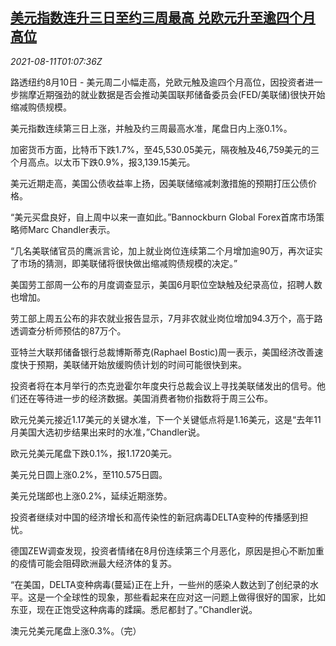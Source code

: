 <!--1628645463000-->
[美元指数连升三日至约三周最高 兑欧元升至逾四个月高位](https://cn.reuters.com/article/global-forex-0810-tues-idCNKBS2FC02F)
------

<div><i>2021-08-11T01:07:36Z</i></div><p>路透纽约8月10日 - 美元周二小幅走高，兑欧元触及逾四个月高位，因投资者进一步揣摩近期强劲的就业数据是否会推动美国联邦储备委员会(FED/美联储)很快开始缩减购债规模。</p><p>美元指数连续第三日上涨，并触及约三周最高水准，尾盘日内上涨0.1%。</p><p>加密货币方面，比特币下跌1.7%，至45,530.05美元，隔夜触及46,759美元的三个月高点。以太币下跌0.9%，报3,139.15美元。</p><p>美元近期走高，美国公债收益率上扬，因美联储缩减刺激措施的预期打压公债价格。</p><p>“美元买盘良好，自上周中以来一直如此。”Bannockburn Global Forex首席市场策略师Marc Chandler表示。</p><p>“几名美联储官员的鹰派言论，加上就业岗位连续第二个月增加逾90万，再次证实了市场的猜测，即美联储将很快做出缩减购债规模的决定。”</p><p>美国劳工部周一公布的月度调查显示，美国6月职位空缺触及纪录高位，招聘人数也增加。</p><p>劳工部上周五公布的非农就业报告显示，7月非农就业岗位增加94.3万个，高于路透调查分析师预估的87万个。</p><p>亚特兰大联邦储备银行总裁博斯蒂克(Raphael Bostic)周一表示，美国经济改善速度快于预期，美联储开始放缓购债计划的时间可能很快到来。</p><p>投资者将在本月举行的杰克逊霍尔年度央行总裁会议上寻找美联储发出的信号。他们还在等待进一步的经济数据。美国消费者物价指数将于周三公布。</p><p>欧元兑美元接近1.17美元的关键水准，下一个关键低点将是1.16美元，这是“去年11月美国大选初步结果出来时的水准，”Chandler说。</p><p>欧元兑美元尾盘下跌0.1%，报1.1720美元。</p><p>美元兑日圆上涨0.2%，至110.575日圆。</p><p>美元兑瑞郎也上涨0.2%，延续近期涨势。</p><p>投资者继续对中国的经济增长和高传染性的新冠病毒DELTA变种的传播感到担忧。</p><p>德国ZEW调查发现，投资者情绪在8月份连续第三个月恶化，原因是担心不断加重的疫情可能会阻碍欧洲最大经济体的复苏。</p><p>“在美国，DELTA变种病毒(蔓延)正在上升，一些州的感染人数达到了创纪录的水平。这是一个全球性的现象，那些看起来在应对这一问题上做得很好的国家，比如东亚，现在正饱受这种病毒的蹂躏。悉尼都封了。”Chandler说。</p><p>澳元兑美元尾盘上涨0.3%。（完）</p>
